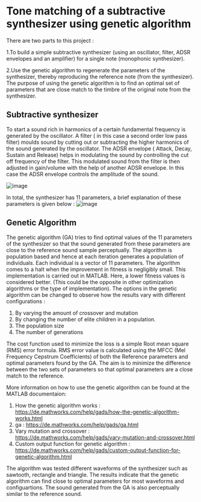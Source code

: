 # Tone matching of a subtractive synthesizer using genetic algorithm
There are two parts to this project :

1.To build a simple subtractive synthesizer (using an oscillator, filter, ADSR envelopes and an amplifier) for a single note (monophonic synthesizer). 

2.Use the genetic algorithm to regenerate the parameters of the synthesizer, thereby reproducing the reference note (from the synthesizer).
The purpose of using the genetic algorithm is to find an optimal set of parameters that are close match to the timbre of the original note from the synthesizer.

## Subtractive synthesizer
To start a sound rich in harmonics of a certain fundamental frequency is generated by the oscillator. A filter ( in this case a second order low pass filter) 
moulds sound by cutting out or subtracting the higher harmonics of the sound generated by the oscillator. The ADSR envelope ( Attack, Decay, Sustain and Release)
helps in modulating the sound by controlling the cut off frequency of the filter. This modulated sound from the filter is then adjusted in gain/volume with the
help of another ADSR envelope. In this case the ADSR envelope controls the amplitude of the sound. 

![image](https://user-images.githubusercontent.com/85062886/120111797-a5ae5e80-c173-11eb-817e-9a58b6d8070c.png)

In total, the synthesizer has 11 parameters, a brief explanation of these parameters is given below :
![image](https://user-images.githubusercontent.com/85062886/120112964-882fc380-c178-11eb-8836-8b316b32eef4.png)


## Genetic Algorithm
The genetic algorithm (GA) tries to find optimal values of the 11 parameters of the synthesizer so that the sound generated from these parameters are close to the
reference sound sample perceptually. The algorithm is population based and hence at each iteration generates a population of individuals. Each individual is a vector
of 11 parameters. The algorithm comes to a halt when the improvement in fitness is negligibly small. This implementation is carried out in MATLAB. 
Here, a lower fitness values is considered better. (This could be the opposite in other optimization algorithms or the type of implementation).
The options in the genetic algorithm can be changed to observe how the results vary with different configurations :
1. By varying the amount of crossover and mutation
2. By changing the number of elite children in a population.
3. The population size 
4. The number of generations

The cost function used to minimize the loss is a simple Root mean square (RMS) error formula. RMS error value is calculated using the MFCC (Mel Frequency Cepstrum
Coefficients) of both the Reference parameters and optimal parameters found by the GA. The aim is to minimize the difference between the two sets of parameters so
that optimal parameters are a close match to the reference.

More information on how to use the genetic algorithm can be found at the MATLAB documentaion:
1. How the genetic algorithm works : https://de.mathworks.com/help/gads/how-the-genetic-algorithm-works.html
2. ga : https://de.mathworks.com/help/gads/ga.html
3. Vary mutation and crossover : https://de.mathworks.com/help/gads/vary-mutation-and-crossover.html
4. Custom output function for genetic algorithm : https://de.mathworks.com/help/gads/custom-output-function-for-genetic-algorithm.html

The algorithm was tested different waveforms of the synthesizer such as sawtooth, rectangle and triangle. The results indicate that the genetic algorithm can
find close to optimal parameters for most waveforms and configuartions. The sound generated from the GA is also perceptually similar to the reference sound.











